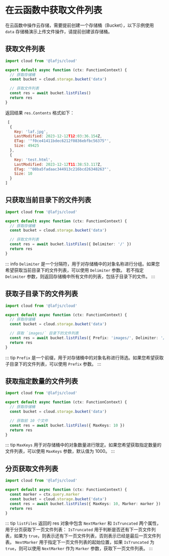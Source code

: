 
# 在云函数中获取文件列表

在云函数中操作云存储，需要提前创建一个存储桶（Bucket），以下示例使用 `data` 存储桶演示上传文件操作，请提前创建该存储桶。

## 获取文件列表

```ts
import cloud from '@lafjs/cloud'

export default async function (ctx: FunctionContext) {
  // 获取存储桶
  const bucket = cloud.storage.bucket('data')

  // 获取文件列表
  const res = await bucket.listFiles()
  return res
}
```

返回结果 `res.Contents` 格式如下：

```js
 [
  {
    Key: 'laf.jpg',
    LastModified: 2023-12-12T12:03:36.154Z,
    ETag: '"f0ce41411bdec6212f0836ebfbc56375"',
    Size: 49425
  },
  {
    Key: 'test.html',
    LastModified: 2023-12-12T11:38:53.117Z,
    ETag: '"08ba5fadaac344913c216bcd26348263"',
    Size: 10
  }
]
```


## 只获取当前目录下的文件列表
  
```ts
import cloud from '@lafjs/cloud'

export default async function (ctx: FunctionContext) {
  // 获取存储桶
  const bucket = cloud.storage.bucket('data')

  // 获取文件列表
  const res = await bucket.listFiles({ Delimiter: '/' })
  return res
}
```

::: info
`Delimiter` 是一个分隔符，用于对存储桶中的对象名称进行分组。如果您希望获取当前目录下的文件列表，可以使用 `Delimiter` 参数。
若不指定 `Delimiter` 参数，则返回存储桶中所有文件的列表，包括子目录下的文件。
:::


## 获取子目录下的文件列表


```ts
import cloud from '@lafjs/cloud'

export default async function (ctx: FunctionContext) {
  // 获取存储桶
  const bucket = cloud.storage.bucket('data')

  // 获取 `images/` 目录下的文件列表
  const res = await bucket.listFiles({ Prefix: 'images/', Delimiter: '/' })
  return res
}
```

::: tip
`Prefix` 是一个前缀，用于对存储桶中的对象名称进行筛选。如果您希望获取子目录下的文件列表，可以使用 `Prefix` 参数。
:::


## 获取指定数量的文件列表

```ts
import cloud from '@lafjs/cloud'

export default async function (ctx: FunctionContext) {
  // 获取存储桶
  const bucket = cloud.storage.bucket('data')

  // 获取前 10 个文件
  const res = await bucket.listFiles({ MaxKeys: 10 })
  return res
}
```

::: tip
`MaxKeys` 用于对存储桶中的对象数量进行限定。如果您希望获取指定数量的文件列表，可以使用 `MaxKeys` 参数，默认值为 1000。
:::

## 分页获取文件列表

```ts
import cloud from '@lafjs/cloud'

export default async function (ctx: FunctionContext) {
  const marker = ctx.query.marker
  const bucket = cloud.storage.bucket('data')
  const res = await bucket.listFiles({ MaxKeys: 10, Marker: marker })
  return res
}
```

::: tip
`listFiles` 返回的 res 对象中包含 `NextMarker` 和 `IsTruncated` 两个属性，用于分页获取下一页文件列表：
`IsTruncated` 用于判断是否还有下一页文件列表，如果为 `true`，则表示还有下一页文件列表，否则表示已经是最后一页文件列表。
`NextMarker` 用于指定下一页文件列表的起始位置，如果 `IsTruncated` 为 `true`，则可以使用 `NextMarker` 作为 `Marker` 参数，获取下一页文件列表。
:::